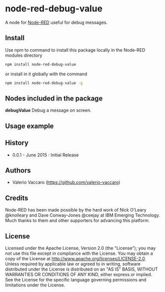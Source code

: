 # node-red-debug-value
A node for [Node-RED](http://nodered.org) useful for debug messages.

## Install
Use npm to command to install this package locally in the Node-RED modules directory
```bash
npm install node-red-debug-value 
```
or install in it globally with the command
```bash
npm install node-red-debug-value -g 
```

## Nodes included in the package
**debugValue** Debug a message on screen.

## Usage example


## History
- 0.0.1 - June 2015 : Initial Release

## Authors
* Valerio Vaccaro (https://github.com/valerio-vaccaro)

## Credits
Node-RED has been made possible by the hard work of Nick O'Leary @knolleary and Dave Conway-Jones @ceejay at IBM Emerging Technology. Much thanks to them and other supporters for advancing this platform. 

## License
Licensed under the Apache License, Version 2.0 (the "License"); you may not use this file except in compliance with the License. You may obtain a copy of the License at http://www.apache.org/licenses/LICENSE-2.0. Unless required by applicable law or agreed to in writing, software distributed under the License is distributed on an "AS IS" BASIS, WITHOUT WARRANTIES OR CONDITIONS OF ANY KIND, either express or implied. See the License for the specific language governing permissions and limitations under the License.